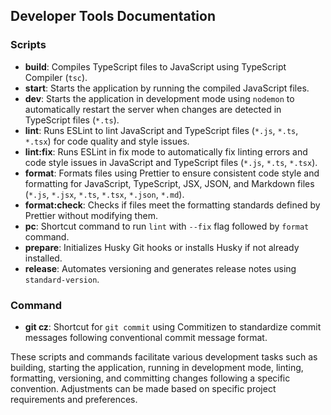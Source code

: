## Developer Tools Documentation

### Scripts

- **build**: Compiles TypeScript files to JavaScript using TypeScript Compiler (`tsc`).
- **start**: Starts the application by running the compiled JavaScript files.
- **dev**: Starts the application in development mode using `nodemon` to automatically restart the server when changes are detected in TypeScript files (`*.ts`).
- **lint**: Runs ESLint to lint JavaScript and TypeScript files (`*.js`, `*.ts`, `*.tsx`) for code quality and style issues.
- **lint:fix**: Runs ESLint in fix mode to automatically fix linting errors and code style issues in JavaScript and TypeScript files (`*.js`, `*.ts`, `*.tsx`).
- **format**: Formats files using Prettier to ensure consistent code style and formatting for JavaScript, TypeScript, JSX, JSON, and Markdown files (`*.js`, `*.jsx`, `*.ts`, `*.tsx`, `*.json`, `*.md`).
- **format:check**: Checks if files meet the formatting standards defined by Prettier without modifying them.
- **pc**: Shortcut command to run `lint` with `--fix` flag followed by `format` command.
- **prepare**: Initializes Husky Git hooks or installs Husky if not already installed.
- **release**: Automates versioning and generates release notes using `standard-version`.

### Command

- **git cz**: Shortcut for `git commit` using Commitizen to standardize commit messages following conventional commit message format.

These scripts and commands facilitate various development tasks such as building, starting the application, running in development mode, linting, formatting, versioning, and committing changes following a specific convention. Adjustments can be made based on specific project requirements and preferences.
